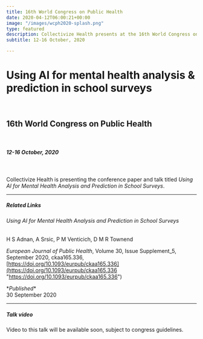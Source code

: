 ```yaml
---
title: 16th World Congress on Public Health
date: 2020-04-12T06:00:21+00:00
image: "/images/wcph2020-splash.png"
type: featured
description: Collectivize Health presents at the 16th World Congress on Public Health.
subtitle: 12-16 October, 2020

---
```

# Using AI for mental health analysis & prediction in school surveys

<br>

## 16th World Congress on Public Health

<br>

##### 12-16 October, 2020

<br>

Collectivize Health is presenting the conference paper and talk titled _Using AI for Mental Health Analysis and Prediction in School Surveys_.

<hr>

##### Related Links

###### Using AI for Mental Health Analysis and Prediction in School Surveys

H S Adnan, A Srsic, P M Venticich, D M R Townend

_European Journal of Public Health_, Volume 30, Issue Supplement_5, September 2020, ckaa165.336, [https://doi.org/10.1093/eurpub/ckaa165.336](https://doi.org/10.1093/eurpub/ckaa165.336 "https://doi.org/10.1093/eurpub/ckaa165.336")

\*_Published_*  
30 September 2020

<hr>

##### Talk video

Video to this talk will be available soon, subject to congress guidelines.